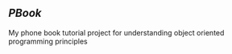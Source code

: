 ## ***PBook***

My phone book tutorial project for understanding object oriented programming principles
